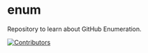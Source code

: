 # enum
Repository to learn about GitHub Enumeration.



































































































































































































































































[![Contributors](https://img.shields.io/badge/Contributors-3-brightgreen)](https://github.com/EurydiceCorp/enum/graphs/contributors)
